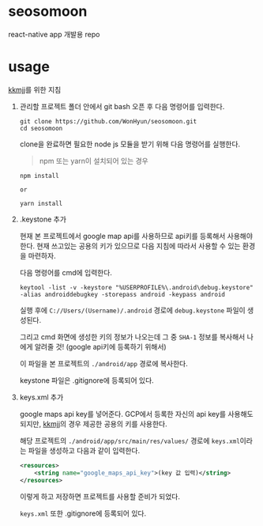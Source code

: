 # seosomoon

react-native app 개발용 repo

# usage

[kkmjj](https://github.com/kkmjj)를 위한 지침

1. 관리할 프로젝트 폴더 안에서 git bash 오픈 후 다음 명령어를 입력한다.

    ```
    git clone https://github.com/WonHyun/seosomoon.git
    cd seosomoon
    ```

    clone을 완료하면 필요한 node js 모듈을 받기 위해 다음 명령어를 실행한다.

    > npm 또는 yarn이 설치되어 있는 경우

    ```
    npm install

    or

    yarn install
    ```

2. .keystone 추가

    현재 본 프로젝트에서 google map api를 사용하므로 api키를 등록해서 사용해야한다. 현재 쓰고있는 공용의 키가 있으므로 다음 지침에 따라서 사용할 수 있는 환경을 마련하자.

    다음 명령어를 cmd에 입력한다.

    ```
    keytool -list -v -keystore "%USERPROFILE%\.android\debug.keystore" -alias androiddebugkey -storepass android -keypass android
    ```

    실행 후에 `C://Users/(Username)/.android` 경로에 `debug.keystone` 파일이 생성된다.

    그리고 cmd 화면에 생성한 키의 정보가 나오는데 그 중 `SHA-1` 정보를 복사해서 나에게 알려줄 것! (google api키에 등록하기 위해서)

    이 파일을 본 프로젝트의 `./android/app` 경로에 복사한다.

    keystone 파일은 .gitignore에 등록되어 있다.

3. keys.xml 추가

    google maps api key를 넣어준다. GCP에서 등록한 자신의 api key를 사용해도 되지만, [kkmjj](https://github.com/kkmjj)의 경우 제공한 공용의 키를 사용한다.

    해당 프로젝트의 `./android/app/src/main/res/values/` 경로에 `keys.xml`이라는 파일을 생성하고 다음과 같이 입력한다.

    ```xml
    <resources>
        <string name="google_maps_api_key">(key 값 입력)</string>
    </resources>
    ```

    이렇게 하고 저장하면 프로젝트를 사용할 준비가 되었다.

    `keys.xml` 또한 .gitignore에 등록되어 있다.